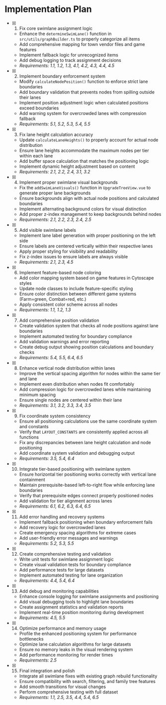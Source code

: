 # Implementation Plan

- [x] 1. Fix core swimlane assignment logic
  - Enhance the `determineSwimLane()` function in `src/utils/graphBuilder.ts` to properly categorize all items
  - Add comprehensive mapping for town vendor files and game features
  - Implement fallback logic for unrecognized items
  - Add debug logging to track assignment decisions
  - _Requirements: 1.1, 1.2, 1.3, 4.1, 4.2, 4.3, 4.4, 4.5_

- [x] 2. Implement boundary enforcement system
  - Modify `calculateNodePosition()` function to enforce strict lane boundaries
  - Add boundary validation that prevents nodes from spilling outside their lanes
  - Implement position adjustment logic when calculated positions exceed boundaries
  - Add warning system for overcrowded lanes with compression fallback
  - _Requirements: 5.1, 5.2, 5.3, 5.4, 5.5_

- [x] 3. Fix lane height calculation accuracy
  - Update `calculateLaneHeights()` to properly account for actual node distribution
  - Ensure lane heights accommodate the maximum nodes per tier within each lane
  - Add buffer space calculation that matches the positioning logic
  - Implement dynamic height adjustment based on content
  - _Requirements: 2.1, 2.2, 2.4, 3.1, 3.2_

- [x] 4. Implement proper swimlane visual backgrounds
  - Fix the `addSwimLaneVisuals()` function in `UpgradeTreeView.vue` to generate proper lane backgrounds
  - Ensure backgrounds align with actual node positions and calculated boundaries
  - Implement alternating background colors for visual distinction
  - Add proper z-index management to keep backgrounds behind nodes
  - _Requirements: 2.1, 2.2, 2.3, 2.4, 2.5_

- [x] 5. Add visible swimlane labels
  - Implement lane label generation with proper positioning on the left side
  - Ensure labels are centered vertically within their respective lanes
  - Apply proper styling for visibility and readability
  - Fix z-index issues to ensure labels are always visible
  - _Requirements: 2.1, 2.3, 4.5_

- [x] 6. Implement feature-based node coloring
  - Add color mapping system based on game features in Cytoscape styles
  - Update node classes to include feature-specific styling
  - Ensure color distinction between different game systems (Farm=green, Combat=red, etc.)
  - Apply consistent color scheme across all nodes
  - _Requirements: 1.1, 1.2, 1.3_

- [x] 7. Add comprehensive position validation
  - Create validation system that checks all node positions against lane boundaries
  - Implement automated testing for boundary compliance
  - Add validation warnings and error reporting
  - Create debug output showing position calculations and boundary checks
  - _Requirements: 5.4, 5.5, 6.4, 6.5_

- [x] 8. Enhance vertical node distribution within lanes
  - Improve the vertical spacing algorithm for nodes within the same tier and lane
  - Implement even distribution when nodes fit comfortably
  - Add compression logic for overcrowded lanes while maintaining minimum spacing
  - Ensure single nodes are centered within their lane
  - _Requirements: 3.1, 3.2, 3.3, 3.4, 3.5_

- [x] 9. Fix coordinate system consistency
  - Ensure all positioning calculations use the same coordinate system and constants
  - Verify that `LAYOUT_CONSTANTS` are consistently applied across all functions
  - Fix any discrepancies between lane height calculation and node positioning
  - Add coordinate system validation and debugging output
  - _Requirements: 3.5, 5.4, 6.4_

- [x] 10. Integrate tier-based positioning with swimlane system
  - Ensure horizontal tier positioning works correctly with vertical lane containment
  - Maintain prerequisite-based left-to-right flow while enforcing lane boundaries
  - Verify that prerequisite edges connect properly positioned nodes
  - Add validation for tier alignment across lanes
  - _Requirements: 6.1, 6.2, 6.3, 6.4, 6.5_

- [x] 11. Add error handling and recovery systems
  - Implement fallback positioning when boundary enforcement fails
  - Add recovery logic for overcrowded lanes
  - Create emergency spacing algorithms for extreme cases
  - Add user-friendly error messages and warnings
  - _Requirements: 5.2, 5.3, 5.5_

- [x] 12. Create comprehensive testing and validation
  - Write unit tests for swimlane assignment logic
  - Create visual validation tests for boundary compliance
  - Add performance tests for large datasets
  - Implement automated testing for lane organization
  - _Requirements: 4.4, 5.4, 6.4_

- [x] 13. Add debug and monitoring capabilities
  - Enhance console logging for swimlane assignments and positioning
  - Add visual debugging tools to highlight lane boundaries
  - Create assignment statistics and validation reports
  - Implement real-time position monitoring during development
  - _Requirements: 4.5, 5.5_

- [x] 14. Optimize performance and memory usage
  - Profile the enhanced positioning system for performance bottlenecks
  - Optimize lane calculation algorithms for large datasets
  - Ensure no memory leaks in the visual rendering system
  - Add performance monitoring for render times
  - _Requirements: 2.5_

- [x] 15. Final integration and polish
  - Integrate all swimlane fixes with existing graph rebuild functionality
  - Ensure compatibility with search, filtering, and family tree features
  - Add smooth transitions for visual changes
  - Perform comprehensive testing with full dataset
  - _Requirements: 1.1, 2.5, 3.5, 4.4, 5.4, 6.5_